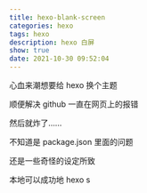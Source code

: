 ```yaml
---
title: hexo-blank-screen
categories: hexo
tags: hexo
description: hexo 白屏
show: true
date: 2021-10-30 09:52:04
---
```

心血来潮想要给 hexo 换个主题

顺便解决 github 一直在网页上的报错

然后就炸了……

不知道是 package.json 里面的问题

还是一些奇怪的设定所致

本地可以成功地 hexo s


